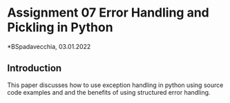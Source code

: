 # Assignment 07 Error Handling and Pickling in Python
*BSpadavecchia, 03.01.2022

## Introduction
This paper discusses how to use exception handling in python using source code examples and  and the benefits of using structured error handling.  
